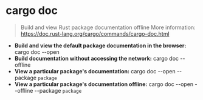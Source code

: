 # cargo doc
> Build and view Rust package documentation offline
> More information: <https://doc.rust-lang.org/cargo/commands/cargo-doc.html>
- **Build and view the default package documentation in the browser:**
cargo doc --open
- **Build documentation without accessing the network:**
cargo doc --offline
- **View a particular package's documentation:**
cargo doc --open --package `package`
- **View a particular package's documentation offline:**
cargo doc --open --offline --package `package`
